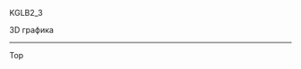 KGLB2_3



3D графика

____________________________________________________________________________________________________________________________

Тор
